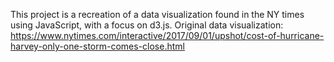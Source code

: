 This project is a recreation of a data visualization found in the NY times using JavaScript, with a focus on d3.js. 
Original data visualization: https://www.nytimes.com/interactive/2017/09/01/upshot/cost-of-hurricane-harvey-only-one-storm-comes-close.html
